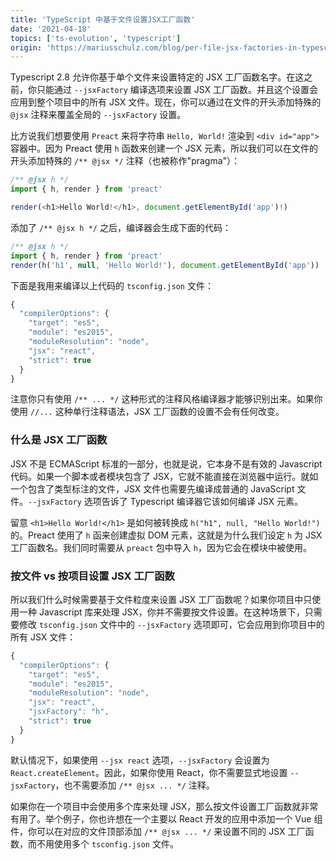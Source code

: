 ```yaml
---
title: 'TypeScript 中基于文件设置JSX工厂函数'
date: '2021-04-18'
topics: ['ts-evolution', 'typescript']
origin: 'https://mariusschulz.com/blog/per-file-jsx-factories-in-typescript'
---
```


Typescript 2.8 允许你基于单个文件来设置特定的 JSX 工厂函数名字。在这之前，你只能通过 `--jsxFactory` 编译选项来设置 JSX 工厂函数。并且这个设置会应用到整个项目中的所有 JSX 文件。现在，你可以通过在文件的开头添加特殊的 `@jsx` 注释来覆盖全局的 `--jsxFactory` 设置。

比方说我们想要使用 `Preact` 来将字符串 `Hello, World!` 渲染到 `<div id="app">` 容器中。因为 Preact 使用 `h` 函数来创建一个 JSX 元素，所以我们可以在文件的开头添加特殊的 `/** @jsx */` 注释（也被称作"pragma"）：

```ts
/** @jsx h */
import { h, render } from 'preact'

render(<h1>Hello World!</h1>, document.getElementById('app')!)
```

添加了 `/** @jsx h */` 之后，编译器会生成下面的代码：

```ts
/** @jsx h */
import { h, render } from 'preact'
render(h('h1', null, 'Hello World!'), document.getElementById('app'))
```

下面是我用来编译以上代码的 `tsconfig.json` 文件：

```ts
{
  "compilerOptions": {
    "target": "es5",
    "module": "es2015",
    "moduleResolution": "node",
    "jsx": "react",
    "strict": true
  }
}
```

注意你只有使用 `/** ... */` 这种形式的注释风格编译器才能够识别出来。如果你使用 `//...` 这种单行注释语法，JSX 工厂函数的设置不会有任何改变。

### 什么是 JSX 工厂函数

JSX 不是 ECMAScript 标准的一部分，也就是说，它本身不是有效的 Javascript 代码。如果一个脚本或者模块包含了 JSX，它就不能直接在浏览器中运行。就如一个包含了类型标注的文件，JSX 文件也需要先编译成普通的 JavaScript 文件。`--jsxFactory` 选项告诉了 Typescript 编译器它该如何编译 JSX 元素。

留意 `<h1>Hello World!</h1>` 是如何被转换成 `h("h1", null, "Hello World!")` 的。Preact 使用了 `h` 函来创建虚拟 DOM 元素，这就是为什么我们设定 `h` 为 JSX 工厂函数名。我们同时需要从 `preact` 包中导入 `h`，因为它会在模块中被使用。

### 按文件 vs 按项目设置 JSX 工厂函数

所以我们什么时候需要基于文件粒度来设置 JSX 工厂函数呢？如果你项目中只使用一种 Javascript 库来处理 JSX，你并不需要按文件设置。在这种场景下，只需要修改 `tsconfig.json` 文件中的 `--jsxFactory` 选项即可，它会应用到你项目中的所有 JSX 文件：

```ts
{
  "compilerOptions": {
    "target": "es5",
    "module": "es2015",
    "moduleResolution": "node",
    "jsx": "react",
    "jsxFactory": "h",
    "strict": true
  }
}
```

默认情况下，如果使用 `--jsx react` 选项，`--jsxFactory` 会设置为 `React.createElement`。因此，如果你使用 React，你不需要显式地设置 `--jsxFactory`，也不需要添加 `/** @jsx ... */` 注释。

如果你在一个项目中会使用多个库来处理 JSX，那么按文件设置工厂函数就非常有用了。举个例子，你也许想在一个主要以 React 开发的应用中添加一个 Vue 组件，你可以在对应的文件顶部添加 `/** @jsx ... */` 来设置不同的 JSX 工厂函数，而不用使用多个 `tsconfig.json` 文件。
